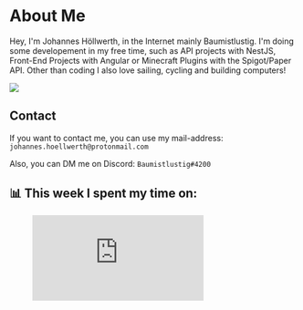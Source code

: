# About Me
Hey, I'm Johannes Höllwerth, in the Internet mainly Baumistlustig. I'm doing some developement in my free time, such as API projects with NestJS,
Front-End Projects with Angular or Minecraft Plugins with the Spigot/Paper API. Other than coding I also love sailing, cycling and building computers!

![](https://komarev.com/ghpvc/?username=Baumistlustig&style=for-the-badge)

## Contact
If you want to contact me, you can use my mail-address: `johannes.hoellwerth@protonmail.com`

Also, you can DM me on Discord: `Baumistlustig#4200`

## 📊 This week I spent my time on:
<figure><embed src="https://wakatime.com/share/@88014539-407d-462c-9c42-bcea1a083349/d2d13fb1-d9cb-4133-85e9-238b4f7725c1.svg"></embed></figure>
